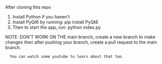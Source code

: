 After cloning this repo

1. Install Python if you haven't
2. Install PyQt6 by running: pip install PyQt6
3. Then to start the app, run: python index.py

NOTE: DON'T WORK ON THE main branch, create a new branch to make changes
      then after pushing your branch, create a pull request to the main branch.

      You can watch some youtube to learn about that too.